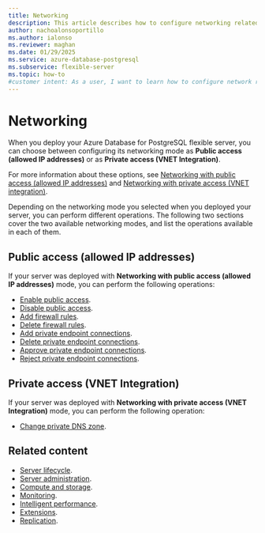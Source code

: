 ```yaml
---
title: Networking
description: This article describes how to configure networking related settings of an Azure Database for PostgreSQL flexible server.
author: nachoalonsoportillo
ms.author: ialonso
ms.reviewer: maghan
ms.date: 01/29/2025
ms.service: azure-database-postgresql
ms.subservice: flexible-server
ms.topic: how-to
#customer intent: As a user, I want to learn how to configure network related settings of an Azure Database for PostgreSQL.
---
```


# Networking

When you deploy your Azure Database for PostgreSQL flexible server, you can choose between configuring its networking mode as **Public access (allowed IP addresses)** or as **Private access (VNET Integration)**.

For more information about these options, see [Networking with public access (allowed IP addresses)](concepts-networking-public.md) and [Networking with private access (VNET integration)](concepts-networking-private.md).

Depending on the networking mode you selected when you deployed your server, you can perform different operations. The following two sections cover the two available networking modes, and list the operations available in each of them.

## Public access (allowed IP addresses)

If your server was deployed with **Networking with public access (allowed IP addresses)** mode, you can perform the following operations:

- [Enable public access](how-to-networking-servers-deployed-public-access-enable-public-access.md).
- [Disable public access](how-to-networking-servers-deployed-public-access-disable-public-access.md).
- [Add firewall rules](how-to-networking-servers-deployed-public-access-add-firewall-rules.md).
- [Delete firewall rules](how-to-networking-servers-deployed-public-access-delete-firewall-rules.md).
- [Add private endpoint connections](how-to-networking-servers-deployed-public-access-add-private-endpoint.md).
- [Delete private endpoint connections](how-to-networking-servers-deployed-public-access-delete-private-endpoint.md).
- [Approve private endpoint connections](how-to-networking-servers-deployed-public-access-approve-private-endpoint.md).
- [Reject private endpoint connections](how-to-networking-servers-deployed-public-access-reject-private-endpoint.md).

## Private access (VNET Integration)

If your server was deployed with **Networking with private access (VNET Integration)** mode, you can perform the following operation:

- [Change private DNS zone](how-to-networking-servers-deployed-vent-integration-change-private-dns-zone.md).

## Related content

- [Server lifecycle](how-to-networking.md).
- [Server administration](how-to-networking.md).
- [Compute and storage](how-to-networking.md).
- [Monitoring](how-to-networking.md).
- [Intelligent performance](how-to-networking.md).
- [Extensions](how-to-networking.md).
- [Replication](how-to-networking.md).
